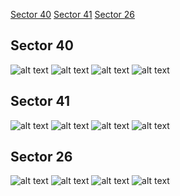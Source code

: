 [Sector 40](#sector40)
[Sector 41](#sector41)
[Sector 26](#sector26)

<a name = "sector40"></a>
## Sector 40
![alt text](/tt/TrES-2_Sector_40/TrES-2_Sector_40_a_TimeSeries.png)
![alt text](/tt/TrES-2_Sector_40/TrES-2_Sector_40_b_FoldedLightCurve.png)
![alt text](/tt/TrES-2_Sector_40/TrES-2_Sector_40_b_IndividualTransitsWithFit.png)
![alt text](/tt/TrES-2_Sector_40/TrES-2_Sector_40_c_TimingResiduals.png)

<a name = "sector41"></a>
## Sector 41
![alt text](/tt/TrES-2_Sector_41/TrES-2_Sector_41_a_TimeSeries.png)
![alt text](/tt/TrES-2_Sector_41/TrES-2_Sector_41_b_FoldedLightCurve.png)
![alt text](/tt/TrES-2_Sector_41/TrES-2_Sector_41_b_IndividualTransitsWithFit.png)
![alt text](/tt/TrES-2_Sector_41/TrES-2_Sector_41_c_TimingResiduals.png)

<a name = "sector26"></a>
## Sector 26
![alt text](/tt/TrES-2_Sector_26/TrES-2_Sector_26_a_TimeSeries.png)
![alt text](/tt/TrES-2_Sector_26/TrES-2_Sector_26_b_FoldedLightCurve.png)
![alt text](/tt/TrES-2_Sector_26/TrES-2_Sector_26_b_IndividualTransitsWithFit.png)
![alt text](/tt/TrES-2_Sector_26/TrES-2_Sector_26_c_TimingResiduals.png)

